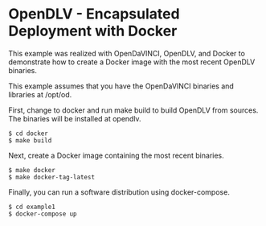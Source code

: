 # OpenDLV - Encapsulated Deployment with Docker

This example was realized with OpenDaVINCI, OpenDLV, and Docker to
demonstrate how to create a Docker image with the most recent OpenDLV
binaries.

This example assumes that you have the OpenDaVINCI binaries and libraries
at /opt/od.

First, change to docker and run make build to build OpenDLV from sources.
The binaries will be installed at opendlv.

    $ cd docker
    $ make build

Next, create a Docker image containing the most recent binaries.

    $ make docker
    $ make docker-tag-latest

Finally, you can run a software distribution using docker-compose.

    $ cd example1
    $ docker-compose up
